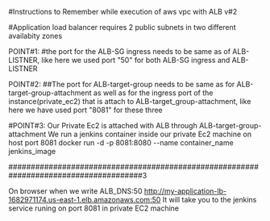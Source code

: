 #Instructions to Remember while execution of aws vpc with ALB v#2

#Application load  balancer requires 2 public subnets in two different availabity zones

POINT#1:
#the port for the ALB-SG ingress needs to be same as of ALB-LISTNER, like here we used port "50" for both ALB-SG ingress and ALB-LISTNER


POINT#2:
##The port for ALB-target-group needs to be same as for ALB-target-group-attachment as well as for the ingress port of the instance(private_ec2) that is attach to ALB-target_group-attachment, like here we have used port "8081" for these three


#POINT#3:
Our Private Ec2 is attached with ALB through ALB-target-group-attachment
We run a jenkins container inside our private Ec2 machine on host port 8081
docker run -d -p 8081:8080 --name container_name jenkins_image

######################################################################################3

On browser when we write ALB_DNS:50
http://my-application-lb-1682971174.us-east-1.elb.amazonaws.com:50
It will take you to the jenkins service runing on port 8081 in private EC2 machine


